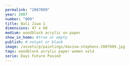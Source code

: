 ```yaml
---
permalink: "2007009"
year: 2007
number: "009"
title: Bali Jiwa 1
dimensions: 47 x 60
medium: woodblock acrylic on paper
show_in_home: #true or empty
publish: # notyet or blank
image: /assets/p/paintings/davina-stephens-2007009.jpg
tags: woodblock acrylic paper women sold
serie: Days Future Passed
---
```

